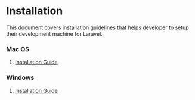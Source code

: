 # Installation

This document covers installation guidelines that helps developer to setup their development machine for Laravel.

### 

### Mac OS
1. [Installation Guide](/laravel/installation/MACOS.md)

### Windows
1. [Installation Guide](/laravel/installation/WINDOWS.md)
